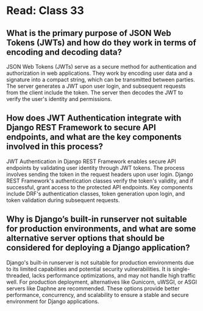 # Read: Class 33

## What is the primary purpose of JSON Web Tokens (JWTs) and how do they work in terms of encoding and decoding data?

JSON Web Tokens (JWTs) serve as a secure method for authentication and authorization in web applications. They work by encoding user data and a signature into a compact string, which can be transmitted between parties. The server generates a JWT upon user login, and subsequent requests from the client include the token. The server then decodes the JWT to verify the user's identity and permissions.

## How does JWT Authentication integrate with Django REST Framework to secure API endpoints, and what are the key components involved in this process?

JWT Authentication in Django REST Framework enables secure API endpoints by validating user identity through JWT tokens. The process involves sending the token in the request headers upon user login. Django REST Framework's authentication classes verify the token's validity, and if successful, grant access to the protected API endpoints. Key components include DRF's authentication classes, token generation upon login, and token validation during subsequent requests.

## Why is Django’s built-in runserver not suitable for production environments, and what are some alternative server options that should be considered for deploying a Django application?

Django's built-in runserver is not suitable for production environments due to its limited capabilities and potential security vulnerabilities. It is single-threaded, lacks performance optimizations, and may not handle high traffic well. For production deployment, alternatives like Gunicorn, uWSGI, or ASGI servers like Daphne are recommended. These options provide better performance, concurrency, and scalability to ensure a stable and secure environment for Django applications.
